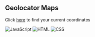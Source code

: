 ## Geolocator Maps

Click [here](https://daboss02.github.io/gps-tracker/) to find your current coordinates

![JavaScript](https://img.shields.io/badge/javascript-informational?style=for-the-badge&logo=javascript&logoColor=ffffff&color=ffe600)
![HTML](https://img.shields.io/badge/html-informational?style=for-the-badge&logo=html5&logoColor=ffffff&color=ff0019)
![CSS](https://img.shields.io/badge/css-informational?style=for-the-badge&logo=css3&logoColor=ffffff&color=0099ff)